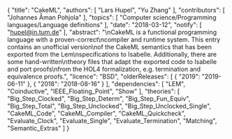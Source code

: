 {
    "title": "CakeML",
    "authors": [
        "Lars Hupel",
        "Yu Zhang"
    ],
    "contributors": [
        "Johannes Åman Pohjola"
    ],
    "topics": [
        "Computer science/Programming languages/Language definitions"
    ],
    "date": "2018-03-12",
    "notify": [
        "hupel@in.tum.de"
    ],
    "abstract": "\nCakeML is a functional programming language with a proven-correct\ncompiler and runtime system. This entry contains an unofficial version\nof the CakeML semantics that has been exported from the Lem\nspecifications to Isabelle. Additionally, there are some hand-written\ntheory files that adapt the exported code to Isabelle and port proofs\nfrom the HOL4 formalization, e.g. termination and equivalence proofs.",
    "licence": "BSD",
    "olderReleases": [
        {
            "2019": "2019-06-11"
        },
        {
            "2018": "2018-08-16"
        }
    ],
    "dependencies": [
        "LEM",
        "Coinductive",
        "IEEE_Floating_Point",
        "Show"
    ],
    "theories": [
        "Big_Step_Clocked",
        "Big_Step_Determ",
        "Big_Step_Fun_Equiv",
        "Big_Step_Total",
        "Big_Step_Unclocked",
        "Big_Step_Unclocked_Single",
        "CakeML_Code",
        "CakeML_Compiler",
        "CakeML_Quickcheck",
        "Evaluate_Clock",
        "Evaluate_Single",
        "Evaluate_Termination",
        "Matching",
        "Semantic_Extras"
    ]
}